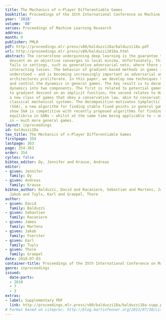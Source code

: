 ```yaml
---
title: The Mechanics of n-Player Differentiable Games
booktitle: Proceedings of the 35th International Conference on Machine Learning
year: '2018'
volume: '80'
series: Proceedings of Machine Learning Research
address: 
month: 0
publisher: PMLR
pdf: http://proceedings.mlr.press/v80/balduzzi18a/balduzzi18a.pdf
url: http://proceedings.mlr.press/v80/balduzzi2018a.html
abstract: The cornerstone underpinning deep learning is the guarantee that gradient
  descent on an objective converges to local minima. Unfortunately, this guarantee
  fails in settings, such as generative adversarial nets, where there are multiple
  interacting losses. The behavior of gradient-based methods in games is not well
  understood – and is becoming increasingly important as adversarial and multi-objective
  architectures proliferate. In this paper, we develop new techniques to understand
  and control the dynamics in general games. The key result is to decompose the second-order
  dynamics into two components. The first is related to potential games, which reduce
  to gradient descent on an implicit function; the second relates to Hamiltonian games,
  a new class of games that obey a conservation law, akin to conservation laws in
  classical mechanical systems. The decomposition motivates Symplectic Gradient Adjustment
  (SGA), a new algorithm for finding stable fixed points in general games. Basic experiments
  show SGA is competitive with recently proposed algorithms for finding local Nash
  equilibria in GANs – whilst at the same time being applicable to – and having guarantees
  in – much more general games.
layout: inproceedings
id: balduzzi18a
tex_title: The Mechanics of n-Player Differentiable Games
firstpage: 354
lastpage: 363
page: 354-363
order: 354
cycles: false
bibtex_editor: Dy, Jennifer and Krause, Andreas
editor:
- given: Jennifer
  family: Dy
- given: Andreas
  family: Krause
bibtex_author: Balduzzi, David and Racaniere, Sebastien and Martens, James and Foerster,
  Jakob and Tuyls, Karl and Graepel, Thore
author:
- given: David
  family: Balduzzi
- given: Sebastien
  family: Racaniere
- given: James
  family: Martens
- given: Jakob
  family: Foerster
- given: Karl
  family: Tuyls
- given: Thore
  family: Graepel
date: 2018-07-03
container-title: Proceedings of the 35th International Conference on Machine Learning
genre: inproceedings
issued:
  date-parts:
  - 2018
  - 7
  - 3
extras:
- label: Supplementary PDF
  link: http://proceedings.mlr.press/v80/balduzzi18a/balduzzi18a-supp.pdf
# Format based on citeproc: http://blog.martinfenner.org/2013/07/30/citeproc-yaml-for-bibliographies/
---
```


